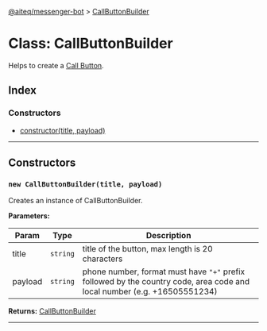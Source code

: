 [@aiteq/messenger-bot](../README.md) > [CallButtonBuilder](../classes/callbuttonbuilder.md)

# Class: CallButtonBuilder

Helps to create a [Call Button](https://developers.facebook.com/docs/messenger-platform/send-api-reference/call-button).

## Index

### Constructors

* [constructor(title, payload)](callbuttonbuilder.md#constructor)

---
## Constructors
<a id="constructor"></a>
### `new CallButtonBuilder(title, payload)`

Creates an instance of CallButtonBuilder.

**Parameters:**

| Param | Type | Description |
| ------ | ------ | ------ |
| title | `string`   | title of the button, max length is 20 characters |
| payload | `string`   | phone number, format must have `"+"` prefix followed by the country code, area code and local number (e.g. +16505551234) |

**Returns:** [CallButtonBuilder](callbuttonbuilder.md)
___
